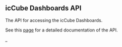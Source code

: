 ## icCube Dashboards API

The API for accessing the icCube Dashboards.

See this [page](./doc/TOC.md) for a detailed documentation of the API.

_
